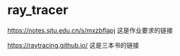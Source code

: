 # ray_tracer
https://notes.sjtu.edu.cn/s/mxzbflapj 这是作业要求的链接

https://raytracing.github.io/ 这是三本书的链接
